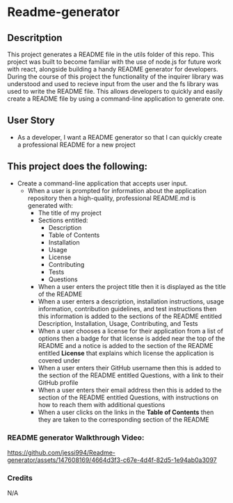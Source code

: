 # Readme-generator

## Descritption
This project generates a README file in the utils folder of this repo. This project was built to become familiar with the use of node.js for future work with react, alongside building a handy README generator for developers. During the course of this project the functionality of the inquirer library was understood and used to recieve input from the user and the fs library was used to write the README file. This allows developers to quickly and easily create a README file by using a command-line application to generate one.

## User Story

* As a developer, I want a README generator so that I can quickly create a professional README for a new project


## This project does the following:
* Create a command-line application that accepts user input.
  * When a user is prompted for information about the application repository then a high-quality, professional README.md is generated with:
    * The title of my project 
    * Sections entitled:
      * Description 
      * Table of Contents 
      * Installation 
      * Usage 
      * License 
      * Contributing 
      * Tests 
      * Questions
    * When a user enters the project title then it is displayed as the title of the README
    * When a user enters a description, installation instructions, usage information, contribution guidelines, and test instructions then this information is added to the sections of the README entitled Description, Installation, Usage, Contributing, and Tests
    * When a user chooses a license for their application from a list of options then a badge for that license is added near the top of the README and a notice is added to the section of the README entitled **License** that explains which license the application is covered under
    * When a user enters their GitHub username then this is added to the section of the README entitled Questions, with a link to their GitHub profile
    * When a user enters their email address then this is added to the section of the README entitled Questions, with instructions on how to reach them with additional questions
    * When a user clicks on the links in the **Table of Contents** then they are taken to the corresponding section of the README

### README generator Walkthrough Video:



https://github.com/jessi994/Readme-generator/assets/147608169/4664d3f3-c67e-4d4f-82d5-1e94ab0a3097


### Credits
N/A
